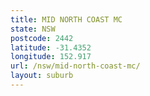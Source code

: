 ```yaml
---
title: MID NORTH COAST MC
state: NSW
postcode: 2442
latitude: -31.4352
longitude: 152.917
url: /nsw/mid-north-coast-mc/
layout: suburb
---
```

